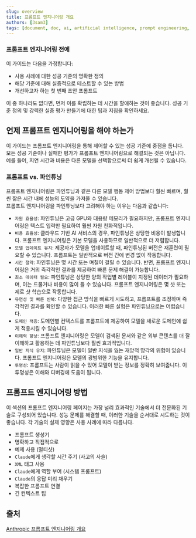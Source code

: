 ```yaml
---
slug: overview
title: 프롬프트 엔지니어링 개요
authors: [3sam3]
tags: [document, doc, ai, artificial intelligence, prompt engineering, prompt]
---
```


### 프롬프트 엔지니어링 전에

이 가이드는 다음을 가정합니다:

- 사용 사례에 대한 성공 기준의 명확한 정의
- 해당 기준에 대해 실증적으로 테스트할 수 있는 방법
- 개선하고자 하는 첫 번째 초안 프롬프트

이 중 하나라도 없다면, 먼저 이를 확립하는 데 시간을 할애하는 것이 좋습니다. 성공 기준 정의 및 강력한 실증 평가 만들기에 대한 팁과 지침을 확인하세요.

## 언제 프롬프트 엔지니어링을 해야 하는가

이 가이드는 프롬프트 엔지니어링을 통해 제어할 수 있는 성공 기준에 중점을 둡니다. \
모든 성공 기준이나 실패한 평가가 프롬프트 엔지니어링으로 해결되는 것은 아닙니다. \
예를 들어, 지연 시간과 비용은 다른 모델을 선택함으로써 더 쉽게 개선될 수 있습니다.

### 프롬프트 vs. 파인튜닝

프롬프트 엔지니어링은 파인튜닝과 같은 다른 모델 행동 제어 방법보다 훨씬 빠르며, 훨씬 짧은 시간 내에 성능의 도약을 가져올 수 있습니다. \
프롬프트 엔지니어링을 파인튜닝보다 고려해야 하는 이유는 다음과 같습니다:

- `자원 효율성`: 파인튜닝은 고급 GPU와 대용량 메모리가 필요하지만, 프롬프트 엔지니어링은 텍스트 입력만 필요하여 훨씬 자원 친화적입니다.
- `비용 효율성`: 클라우드 기반 AI 서비스의 경우, 파인튜닝은 상당한 비용이 발생합니다. 프롬프트 엔지니어링은 기본 모델을 사용하므로 일반적으로 더 저렴합니다.
- `모델 업데이트 유지`: 제공자가 모델을 업데이트할 때, 파인튜닝된 버전은 재훈련이 필요할 수 있습니다. 프롬프트는 일반적으로 버전 간에 변경 없이 작동합니다.
- `시간 절약`: 파인튜닝은 몇 시간 또는 며칠이 걸릴 수 있습니다. 반면, 프롬프트 엔지니어링은 거의 즉각적인 결과를 제공하여 빠른 문제 해결이 가능합니다.
- `최소 데이터 필요`: 파인튜닝은 상당한 양의 작업별 레이블이 지정된 데이터가 필요하며, 이는 드물거나 비용이 많이 들 수 있습니다. 프롬프트 엔지니어링은 몇 샷 또는 제로 샷 학습으로 작동합니다.
- `유연성 및 빠른 반복`: 다양한 접근 방식을 빠르게 시도하고, 프롬프트를 조정하며 즉각적인 결과를 확인할 수 있습니다. 이러한 빠른 실험은 파인튜닝으로는 어렵습니다.
- `도메인 적응`: 도메인별 컨텍스트를 프롬프트에 제공하여 모델을 새로운 도메인에 쉽게 적응시킬 수 있습니다.
- `이해력 향상`: 프롬프트 엔지니어링은 모델이 검색된 문서와 같은 외부 콘텐츠를 더 잘 이해하고 활용하는 데 파인튜닝보다 훨씬 효과적입니다.
- `일반 지식 유지`: 파인튜닝은 모델이 일반 지식을 잃는 재앙적 망각의 위험이 있습니다. 프롬프트 엔지니어링은 모델의 광범위한 기능을 유지합니다.
- `투명성`: 프롬프트는 사람이 읽을 수 있어 모델이 받는 정보를 정확히 보여줍니다. 이 투명성은 이해와 디버깅에 도움이 됩니다.

## 프롬프트 엔지니어링 방법

이 섹션의 프롬프트 엔지니어링 페이지는 가장 널리 효과적인 기술에서 더 전문화된 기술로 구성되어 있습니다. 성능 문제를 해결할 때, 이러한 기술을 순서대로 시도하는 것이 좋습니다. 각 기술의 실제 영향은 사용 사례에 따라 다릅니다.

- 프롬프트 생성기
- 명확하고 직접적으로
- 예제 사용 (멀티샷)
- `Claude`에게 생각할 시간 주기 (사고의 사슬)
- `XML` 태그 사용
- `Claude`에게 역할 부여 (시스템 프롬프트)
- `Claude`의 응답 미리 채우기
- 복잡한 프롬프트 연결
- 긴 컨텍스트 팁

## 출처

[Anthropic 프롬프트 엔지니어링 개요](https://docs.anthropic.com/en/docs/build-with-claude/prompt-engineering/overview)
